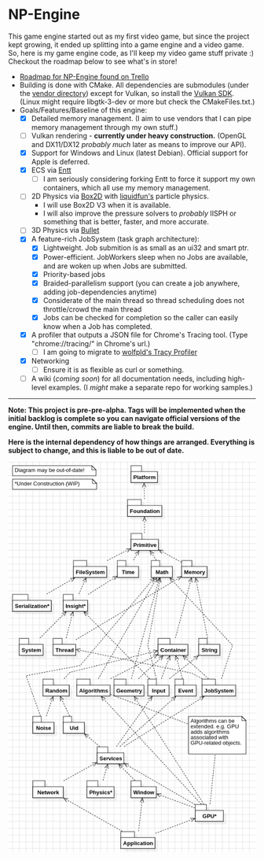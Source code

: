 # NP-Engine

This game engine started out as my first video game, but since the project kept growing, it ended up splitting into a game engine and a video game. So, here is my game engine code, as I'll keep my video game stuff private :) Checkout the roadmap below to see what's in store!

- [Roadmap for NP-Engine found on Trello](https://trello.com/b/YJhL1R6V)
- Building is done with CMake. All dependencies are submodules (under the [vendor directory](https://github.com/naphipps/NP-Engine/tree/master/vendor)) except for Vulkan, so install the [Vulkan SDK](https://vulkan.lunarg.com/sdk/home). (Linux might require libgtk-3-dev or more but check the CMakeFiles.txt.)
- Goals/Features/Baseline of this engine:
	- [x] Detailed memory management. (I aim to use vendors that I can pipe memory management through my own stuff.)
	- [ ] Vulkan rendering - **currently under heavy construction.** (OpenGL and DX11/DX12 _probably much_ later as means to improve our API).
	- [x] Support for Windows and Linux (latest Debian). Official support for Apple is deferred.
	- [x] ECS via [Entt](https://github.com/skypjack/entt)
		- [ ] I am seriously considering forking Entt to force it support my own containers, which all use my memory management.
	- [ ] 2D Physics via [Box2D](https://github.com/erincatto/box2d) with [liquidfun's](https://github.com/google/liquidfun) particle physics.
		- I will use Box2D V3 when it is available.
		- I will also improve the pressure solvers to _probably_ IISPH or something that is better, faster, and more accurate.
	- [ ] 3D Physics via [Bullet](https://github.com/bulletphysics/bullet3)
	- [x] A feature-rich JobSystem (task graph architecture):
		- [x] Lightweight. Job submition is as small as an ui32 and smart ptr.
		- [x] Power-efficient. JobWorkers sleep when no Jobs are available, and are woken up when Jobs are submitted.
		- [x] Priority-based jobs
		- [x] Braided-parallelism support (you can create a job anywhere, adding job-dependencies anytime)
		- [x] Considerate of the main thread so thread scheduling does not throttle/crowd the main thread
		- [x] Jobs can be checked for completion so the caller can easily know when a Job has completed.
	- [x] A profiler that outputs a JSON file for Chrome's Tracing tool. (Type "chrome://tracing/" in Chrome's url.)
		- [ ] I am going to migrate to [wolfpld's Tracy Profiler](https://github.com/wolfpld/tracy)
	- [x] Networking
		- [ ] Ensure it is as flexible as curl or something.
	- [ ] A wiki (_coming soon_) for all documentation needs, including high-level examples. (I _might_ make a separate repo for working samples.)

***

**Note: This project is pre-pre-alpha. Tags will be implemented when the initial backlog is complete so you can navigate official versions of the engine. Until then, commits are liable to break the build.**

**Here is the internal dependency of how things are arranged. Everything is subject to change, and this is liable to be out of date.**

![](https://raw.githubusercontent.com/naphipps/NP-Engine/master/docs/uml-screenshot.png)